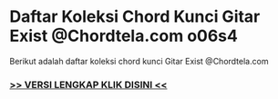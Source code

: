
 # Daftar Koleksi Chord  Kunci Gitar Exist @Chordtela.com o06s4


Berikut adalah daftar koleksi chord  kunci Gitar Exist @Chordtela.com

###  <a href="https://shortlighzx.web.app?sq=Daftar Koleksi Chord  Kunci Gitar Exist @Chordtela.com"> >> VERSI LENGKAP KLIK DISINI << </a>
